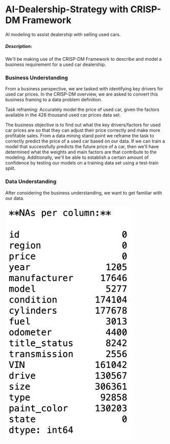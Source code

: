 # AI-Dealership-Strategy with CRISP-DM Framework
AI modeling to assist dealership with selling used cars.


##### Description:
We'll be making use of the CRISP-DM Framework to describe and model a business requirement for a used car dealership.



### Business Understanding

From a business perspective, we are tasked with identifying key drivers for used car prices. In the CRISP-DM overview, we are asked to convert this business framing to a data problem definition.

Task reframing: Accurately model the price of used car, given the factors available in the 426 thousand used car prices data set.

The business objective is to find out what the key drivers/factors for used car prices are so that they can adjust their price correctly and make more profitable sales. From a data mining stand point we reframe the task to correctly predict the price of a used car based on our data. If we can train a model that successfully predicts the future price of a car, then we'll have determined what the weights and main factors are that contribute to the modeling. Additionally, we'll be able to establish a certain amount of confidence by testing our models on a training data set using a test-train split.


### Data Understanding

After considering the business understanding, we want to get familiar with our data.


<img src="images/NAs.png"/>


